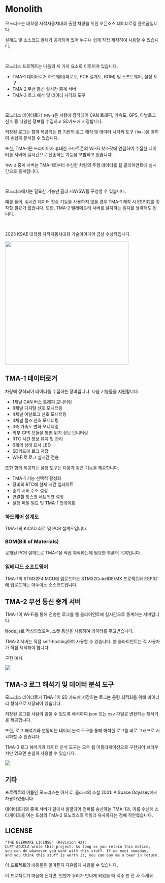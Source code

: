 # Monolith
모노리스는 대학생 자작자동차대회 출전 차량을 위한 오픈소스 데이터로깅 플랫폼입니다.

설계도 및 소스코드 일체가 공개되어 있어 누구나 쉽게 직접 제작하여 사용할 수 있습니다.

<br>

모노리스 프로젝트는 다음의 세 가지 요소로 이루어져 있습니다.
* TMA-1 데이터로거 하드웨어(회로도, PCB 설계도, BOM) 및 소프트웨어, 설정 도구
* TMA-2 무선 통신 실시간 중계 서버
* TMA-3 로그 해석 및 데이터 시각화 도구

<br>

모노리스 데이터로거 `TMA-1`은 차량에 장착되어 CAN 트래픽, 가속도, GPS, 아날로그 신호 등 다양한 정보를 수집하고 SD카드에 저장합니다.

저장된 로그는 함께 제공되는 웹 기반의 로그 해석 및 데이터 시각화 도구 `TMA-3`을 통하여 손쉽게 분석할 수 있습니다.

또한, TMA-1은 드라이버가 휴대한 스마트폰의 Wi-Fi 핫스팟에 연결하여 수집한 데이터를 서버에 실시간으로 전송하는 기능을 포함하고 있습니다.

`TMA-2` 중계 서버는 TMA-1로부터 수신한 차량의 주행 데이터를 웹 클라이언트에 실시간으로 중계합니다.

<br>

모노리스에서는 필요한 기능만 골라 HW/SW를 구성할 수 있습니다.

예를 들어, 실시간 데이터 전송 기능을 사용하지 않을 경우 TMA-1 제작 시 ESP32를 장착할 필요가 없습니다. 또한, TMA-2 텔레메트리 서버를 설치하는 절차를 생략해도 됩니다.


<br>

2023 KSAE 대학생 자작자동차대회 기술아이디어 금상 수상작입니다.

<img src='https://github.com/luftaquila/monolith/assets/17094868/53384153-dbec-466c-b6d7-5401e73fa48c' style='width: 400px'>

## TMA-1 데이터로거
차량에 장착되어 데이터를 수집하는 장비입니다. 다음 기능들을 지원합니다.

* 1채널 CAN 버스 트래픽 모니터링
* 8채널 디지털 신호 모니터링
* 4채널 아날로그 신호 모니터링
* 4채널 펄스 신호 모니터링
* 3축 가속도 변화 모니터링
* 외부 GPS 모듈을 통한 위치 정보 모니터링
* RTC 시간 정보 유지 및 관리
* 6개의 상태 표시 LED
* SD카드에 로그 저장
* Wi-Fi로 로그 실시간 전송

또한 함께 제공되는 설정 도구는 다음과 같은 기능을 제공합니다.

* TMA-1 기능 선택적 활성화
* 장비의 RTC에 현재 시간 업데이트
* 중계 서버 주소 설정
* 연결할 핫스팟 네트워크 설정
* 실행 파일 빌드 및 TMA-1 업데이트

### 하드웨어 설계도
TMA-1의 KiCAD 회로 및 PCB 설계도입니다.

### BOM(Bill of Materials)
공개된 PCB 설계도로 TMA-1을 직접 제작하는데 필요한 부품의 목록입니다.

### 임베디드 소프트웨어
TMA-1의 STM32F4 MCU에 업로드하는 STM32CubeIDE/MX 프로젝트와 ESP32에 업로드하는 아두이노 소스코드입니다.

## TMA-2 무선 통신 중계 서버
TMA-1이 Wi-Fi를 통해 전송한 로그를 웹 클라이언트에 실시간으로 중계하는 서버입니다. 

Node.js로 작성되었으며, 소켓 통신을 사용하여 데이터를 주고받습니다.

TMA-2 서버는 직접 self-hosting하여 사용할 수 있습니다. 웹 클라이언트는 각 사용자가 직접 제작해야 합니다.

구현 예시:

<img src='https://github.com/luftaquila/monolith/assets/17094868/5ba95b27-f435-4d70-a965-757269b4843e'><br>

## TMA-3 로그 해석기 및 데이터 분석 도구
모노리스 데이터로거 TMA-1이 SD 카드에 저장하는 로그는 용량 최적화를 위해 바이너리 형식으로 저장되어 있습니다.

저장된 로그를 사람이 읽을 수 있도록 해석하여 json 또는 csv 파일로 변환하는 해석기를 제공합니다.

또한, 로그 해석기와 연동되는 데이터 분석 도구를 통해 해석한 로그를 바로 그래프로 시각화할 수 있습니다. 

TMA-3 로그 해석기와 데이터 분석 도구는 모두 웹 어플리케이션으로 구현되어 브라우저만 있으면 손쉽게 사용할 수 있습니다.

<img src='https://github.com/luftaquila/monolith/assets/17094868/12c3801c-3507-4647-bfbc-e4012fde11ea'>

## 기타
프로젝트의 이름인 모노리스는 아서 C. 클라크의 소설 2001: A Space Odyssey에서 차용하였습니다.

데이터로거와 중계 서버가 달에서 발굴되어 전파를 송신하는 TMA-1과, 이를 수신해 스타게이트를 여는 토성의 TMA-2 모노리스의 역할과 유사하다는 점에 착안했습니다.

## LICENSE
```
"THE BEERWARE LICENSE" (Revision 42):
LUFT-AQUILA wrote this project. As long as you retain this notice,
you can do whatever you want with this stuff. If we meet someday,
and you think this stuff is worth it, you can buy me a beer in return.
```
이 프로젝트의 내용물은 얼마든지 자유롭게 사용할 수 있습니다.

이 프로젝트가 마음에 든다면, 언젠가 우리가 만나게 되었을 때 맥주 한 잔 사 주세요.
